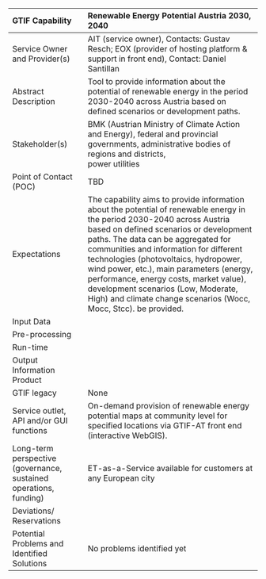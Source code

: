 ﻿|GTIF Capability|**Renewable Energy Potential Austria 2030, 2040**|
| :- | :- |
|Service Owner and Provider(s)|AIT (service owner), Contacts: Gustav Resch; EOX (provider of hosting platform & support in front end), Contact: Daniel Santillan|
|Abstract Description|Tool to provide information about the potential of renewable energy in the period 2030-2040 across Austria based on defined scenarios or development paths.|
|Stakeholder(s)|BMK (Austrian Ministry of Climate Action and Energy), federal and provincial governments, administrative bodies of regions and districts,<br>power utilities|
|Point of Contact (POC)|TBD|
|Expectations|The capability aims to provide information about the potential of renewable energy in the period 2030-2040 across Austria based on defined scenarios or development paths. The data can be aggregated for communities and information for different technologies (photovoltaics, hydropower, wind power, etc.), main parameters (energy, performance, energy costs, market value), development scenarios (Low, Moderate, High) and climate change scenarios (Wocc, Mocc, Stcc). be provided.|
|Input Data||
|Pre-processing||
|Run-time||
|Output Information Product||
|GTIF legacy|None |
|Service outlet, API and/or GUI functions|On-demand provision of renewable energy potential maps at community level for specified locations via GTIF-AT front end (interactive WebGIS).|
|Long-term perspective (governance, sustained operations, funding)|ET-as-a-Service available for customers at any European city|
|Deviations/ Reservations||
|Potential Problems and Identified Solutions|No problems identified yet|

